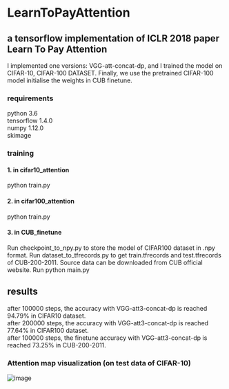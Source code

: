# LearnToPayAttention
## a tensorflow implementation of ICLR 2018 paper Learn To Pay Attention

I implemented one versions: VGG-att-concat-dp, and I trained the model on CIFAR-10, CIFAR-100 DATASET.
Finally, we use the pretrained CIFAR-100 model initialise the weights in CUB finetune.

### requirements
python 3.6 </br>
tensorflow 1.4.0 </br>
numpy 1.12.0 </br>
skimage

### training 
#### 1. in cifar10_attention
python train.py
#### 2. in cifar100_attention
python train.py
#### 3. in CUB_finetune
Run checkpoint_to_npy.py to store the model of CIFAR100 dataset in .npy format.
Run dataset_to_tfrecords.py to get train.tfrecords and test.tfrecords of CUB-200-2011. Source data can be downloaded from CUB official website.
Run python main.py

## results
after 100000 steps, the accuracy with VGG-att3-concat-dp is reached 94.79% in CIFAR10 dataset.</br>
after 200000 steps, the accuracy with VGG-att3-concat-dp is reached 77.64% in CIFAR100 dataset.</br> 
after 100000 steps, the finetune accuracy with VGG-att3-concat-dp is reached 73.25% in CUB-200-2011.</br>
 
### Attention map visualization (on test data of CIFAR-10)

![image](https://github.com/caoquanjie/LearnToPayAttention/tree/master/images/fig.jpg)
 
